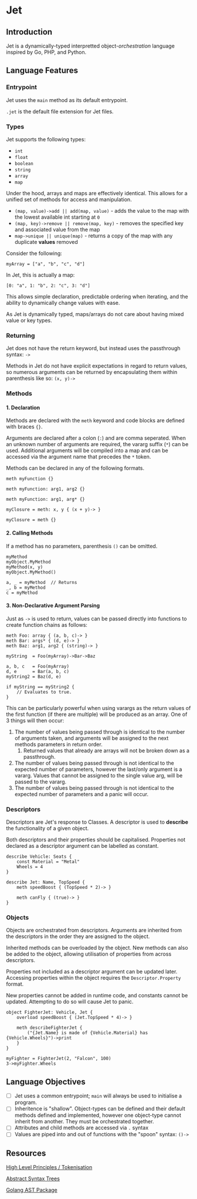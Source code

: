 # Jet

## Introduction

Jet is a dynamically-typed interpretted object-_orchestration_ language inspired by Go, PHP, and Python.

## Language Features

### Entrypoint

Jet uses the `main` method as its default entrypoint.

`.jet` is the default file extension for Jet files.

### Types

Jet supports the following types:

* `int`
* `float`
* `boolean`
* `string`
* `array`
* `map`

Under the hood, arrays and maps are effectively identical. This allows for a unified set of methods for access and manipulation.

* `(map, value)->add || add(map, value)` - adds the value to the map with the lowest available int starting at `0`
* `(map, key)->remove || remove(map, key)` - removes the specified key and associated value from the map
* `map->unique || unique(map)` - returns a copy of the map with any duplicate **values** removed

Consider the following:
```
myArray = ["a", "b", "c", "d"]
```

In Jet, this is actually a map:
```
[0: "a", 1: "b", 2: "c", 3: "d"]
```

This allows simple declaration, predictable ordering when iterating, and the ability to dynamically change values with ease.

As Jet is dynamically typed, maps/arrays do not care about having mixed value or key types.

### Returning

Jet does not have the return keyword, but instead uses the passthrough syntax: `->`

Methods in Jet do not have explicit expectations in regard to return values, so numerous arguments can be returned by encapsulating them within parenthesis like so: `(x, y)->`

### Methods

#### 1. Declaration

Methods are declared with the `meth` keyword and code blocks are defined with braces `{}`.

Arguments are declared after a colon (`:`) and are comma seperated. When an unknown number of arguments are required, the vararg suffix (`*`) can be used. Additional arguments will be compiled into a map and can be accessed via the argument name that precedes the `*` token. 

Methods can be declared in any of the following formats.

```
meth myFunction {}

meth myFunction: arg1, arg2 {}

meth myFunction: arg1, arg* {}

myClosure = meth: x, y { (x + y)-> }

myClosure = meth {}
```

#### 2. Calling Methods

If a method has no parameters, parenthesis `()` can be omitted.
```
myMethod
myObject.MyMethod
myMethod(x, y)
myObject.MyMethod()
```
```
a, _ = myMethod  // Returns 
_, b = myMethod
c = myMethod
```

#### 3. Non-Declarative Argument Parsing

Just as `->` is used to return, values can be passed directly into functions to create function chains as follows:
```
meth Foo: array { (a, b, c)-> }
meth Bar: args* { (d, e)-> }
meth Baz: arg1, arg2 { (string)-> }

myString  = Foo(myArray)->Bar->Baz

a, b, c   = Foo(myArray)
d, e      = Bar(a, b, c)
myString2 = Baz(d, e)

if myString == myString2 {
    // Evaluates to true.
} 
```

This can be particularly powerful when using varargs as the return values of the first function (if there are multiple) will be produced as an array. One of 3 things will then occur:
1. The number of values being passed through is identical to the number of arguments taken, and arguments will be assigned to the next methods parameters in return order.
   1. Returned values that already are arrays will not be broken down as a passthrough.
2. The number of values being passed through is not identical to the expected number of parameters, however the last/only argument is a vararg. Values that cannot be assigned to the single value arg, will be passed to the vararg.
3. The number of values being passed through is not identical to the expected number of parameters and a panic will occur.

### Descriptors

Descriptors are Jet's response to Classes. A descriptor is used to **describe** the functionality of a given object.

Both descriptors and their properties should be capitalised. Properties not declared as a descriptor argument can be labelled as constant.

```
describe Vehicle: Seats {
    const Material = "Metal"
    Wheels = 4
}

describe Jet: Name, TopSpeed {
    meth speedBoost { (TopSpeed * 2)-> }

    meth canFly { (true)-> }
}
```

### Objects

Objects are orchestrated from descriptors. Arguments are inherited from the descriptors in the order they are assigned to the object.

Inherited methods can be overloaded by the object. New methods can also be added to the object, allowing utilisation of properties from across descriptors.

Properties not included as a descriptor argument can be updated later. Accessing properties within the object requires the `Descriptor.Property` format.

New properties cannot be added in runtime code, and constants cannot be updated. Attempting to do so will cause Jet to panic.

```
object FighterJet: Vehicle, Jet {
    overload speedBoost { (Jet.TopSpeed * 4)-> }
    
    meth describeFighterJet {
        ("{Jet.Name} is made of {Vehicle.Material} has {Vehicle.Wheels}")->print
    }
}

myFighter = FighterJet(2, "Falcon", 100)
3->myFighter.Wheels
```

## Language Objectives

* [ ] Jet uses a common entrypoint; `main` will always be used to initialise a program.
* [ ] Inheritence is "shallow". Object-types can be defined and their default methods defined and implemented, however one object-type cannot inherit from another. They must be orchestrated together.
* [ ] Attributes and child methods are accessed via `.` syntax
* [ ] Values are piped into and out of functions with the "spoon" syntax: `()->`

## Resources

[High Level Principles / Tokenisation](https://www.freecodecamp.org/news/the-programming-language-pipeline-91d3f449c919/)

[Abstract Syntax Trees](https://www.twilio.com/blog/abstract-syntax-trees)

[Golang AST Package](https://tech.ingrid.com/introduction-ast-golang/)